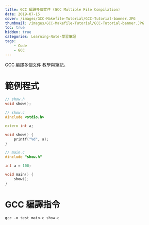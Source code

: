 ```yaml
---
title: GCC 編譯多個文件 (GCC Multiple File Compilation)
date: 2019-07-15
cover: /images/GCC-Makefile-Tutorial/GCC-Tutorial-banner.JPG
thumbnail: /images/GCC-Makefile-Tutorial/GCC-Tutorial-banner.JPG
toc: true
hidden: true
categories: Learning-Note-學習筆記
tags:
    - Code
    - GCC
---
```


GCC 編譯多個文件 教學與筆記。

<!-- more -->

# 範例程式

```cpp
// show.h
void show();
```

```cpp
// show.c
#include <stdio.h>

extern int a;

void show() {
    printf("%d", a);
}
```

```cpp
// main.c
#include "show.h"

int a = 100;

void main() {
    show();
}
```

# GCC 編譯指令

```gcc
gcc -o test main.c show.c
```